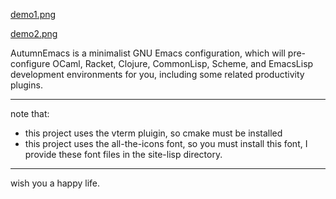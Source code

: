 [demo1.png](./img/demo1.jpg)

[demo2.png](./img/demo2.jpg)


AutumnEmacs is a minimalist GNU Emacs configuration, which will pre-configure OCaml, Racket, Clojure, CommonLisp, Scheme, and EmacsLisp development environments for you, including some related productivity plugins.

---

note that:
- this project uses the vterm pluigin, so cmake must be installed
- this project uses the all-the-icons font, so you must install this font, I provide these font files in the site-lisp directory.

---

wish you a happy life.